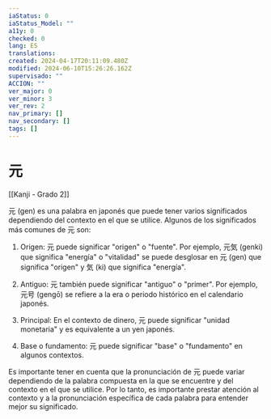 ```yaml
---
iaStatus: 0
iaStatus_Model: ""
a11y: 0
checked: 0
lang: ES
translations: 
created: 2024-04-17T20:11:09.480Z
modified: 2024-06-10T15:26:26.162Z
supervisado: ""
ACCION: ""
ver_major: 0
ver_minor: 3
ver_rev: 2
nav_primary: []
nav_secondary: []
tags: []
---
```

# 元

[[Kanji - Grado 2]]

元 (gen) es una palabra en japonés que puede tener varios significados dependiendo del contexto en el que se utilice. Algunos de los significados más comunes de 元 son:

1. Origen: 元 puede significar "origen" o "fuente". Por ejemplo, 元気 (genki) que significa "energía" o "vitalidad" se puede desglosar en 元 (gen) que significa "origen" y 気 (ki) que significa "energía".

2. Antiguo: 元 también puede significar "antiguo" o "primer". Por ejemplo, 元号 (gengō) se refiere a la era o periodo histórico en el calendario japonés.

3. Principal: En el contexto de dinero, 元 puede significar "unidad monetaria" y es equivalente a un yen japonés.

4. Base o fundamento: 元 puede significar "base" o "fundamento" en algunos contextos.

Es importante tener en cuenta que la pronunciación de 元 puede variar dependiendo de la palabra compuesta en la que se encuentre y del contexto en el que se utilice. Por lo tanto, es importante prestar atención al contexto y a la pronunciación específica de cada palabra para entender mejor su significado.
